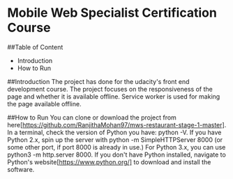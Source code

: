 # Mobile Web Specialist Certification Course

##Table of Content

* Introduction
* How to Run

##Introduction
The project has done for the udacity's front end development course. The project focuses on the responsiveness of the page and whether it is available offline. Service worker is used for making the page available offline.

##How to Run
You can clone or download the project from here[https://github.com/RanjithaMohan97/mws-restaurant-stage-1-master].
In a terminal, check the version of Python you have: python -V. If you have Python 2.x, spin up the server with python -m SimpleHTTPServer 8000 (or some other port, if port 8000 is already in use.) For Python 3.x, you can use python3 -m http.server 8000. If you don't have Python installed, navigate to Python's website[https://www.python.org/] to download and install the software.


